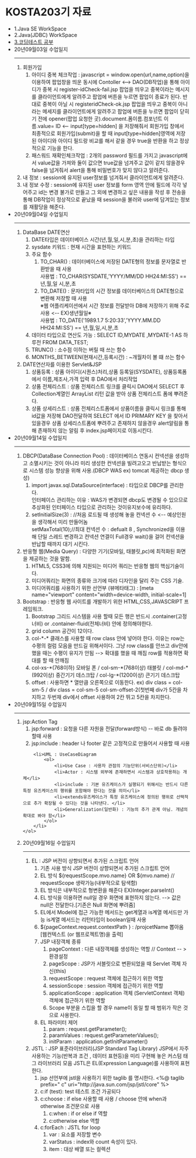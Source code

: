 <H1>KOSTA203기 자료</H1>

<ul>
  <li>1.Java SE WorkSpace</li>
  <li>2.Java(JDBC) WorkSpace</li>
  <li><a href="https://github.com/JinYongHyeon/kosta/tree/master/%EC%BD%94%EB%94%A9%ED%85%8C%EC%8A%A4%ED%8A%B8">3.코딩테스트 공부</a></li>
  <li>20년09월03일 수업일지
    <hr>
  	<ol>
  		<li>회원가입
  			<ol>
  				<li>아이디 중복 체크작업 : javascript = window.open(url,name,option)을 이용하여 팝업창을 띄운 동시에 Contoller <--> DAO(DB작업)을 통해 아이디가 중복 시 register-idCheck-fail.jsp 팝업을 띄우고 중복이라는 메시지를 클라이언트에게 알려주고 팝업에 버튼을 누르면 팝업이 종료가 된다. 반대로 중복이 아닐 시 registeridCheck-ok.jsp 팝업을 띄우고 중복이 아니라는 메세지를 클라이언트에게 알려주고  팝업에 버튼을 누르면 팝업이 닫히기 전에 opener(팝업 요청한 곳).document.폼이름.컴포넌트 이름.value= ID <-- input[type=hidden] 을 저장해줘서 회원가입 창에서 최종적으로 회원가입(submit)을 할 때 input[type=hidden]영역에 저장 된 아이디와 아이디 필드랑 비교를 해서 같을 경우 true을 반환을  하고 정상적으로 기능을 한다. </li>
  				<li>패스워드 재확인체크작업 : 2개의 password 필드를 가지고 javascript에서 value값을 가져와 둘이 값으면 true값을 넘겨주고 값이 같지 않을경우  false을 넘겨줘서 alert을 통해 비밀번호가 맞지 않다고 알려준다.</li>
            </ol></li>
  	<li>내 정보 : session에 유지된 user정보를 넘겨줘서 클라이언트에게 알려준다.</li>
  		<li>내 정보 수정 : session에 유지된 user 정보를 form 영역 안에 필드에 각각 넣어주고 id는 변경 불가로 만들고 그 외에 변경하고 싶은 내용을 작성
  		후 전송을 통해 DB작업이 정상적으로 끝났을 때   session을 불러와 user에 담겨있는 정보를 재활당을 해준다.
  		</li>
  	</ol>
  </li>
 <li>20년09월04일 수업일지
   <hr>
 	<ol>
 		<li>DataBase DATE연산
 			<ol>
 				<li>DATE타입은 데이터베이스 시간(년,월,일,시,분,초)을 관리하는 타입</li>
 				<li>sysdate 키워드 : 현재 시간을 표현하는 키워드</li>
 				<li>주요 함수 <ol>
 					<li>TO_CHAR() : 데이터베이스에 저장된 DATE형의 정보를 문자열로 반환받을 때 사용<br>
 					사용법 : TO_CHAR(SYSDATE,'YYYY/MM/DD HH24:MI:SS') == 년,월,일 시,분,초
 					 </li>
 					<li>TO_DATE() : 문자타입의 시간 정보를 데이터베이스의 DATE형으로 변환해 저장할 때 사용 <br>
 					※웹 어플리케이션에서 시간 정보를 전달받아 DB에 저장하기 위해 주로 사용 <-- EX)생년월일※<br>
 					사용법 : TO_DATE('1989.1.7 5:20:33','YYYY.MM.DD HH24:MI:SS') == 년,월,일,시,분,초
 					</li>
 				</ol></li>
 				<li>데이터 타입으로 연산도 가능 : SELECT ID,MYDATE ,MYDATE-1 AS 하루전 FROM DATA_TEST;</li>
 				<li>TRUNC() : 소수점 이하는 버릴 때 쓰는 함수 </li>
 				<li>MONTHS_BETWEEN(현재시간,등록시간) : ~개월차이 볼 떄 쓰는 함수</li> 				
 			</ol>
 		</li>
 		<li>DATE연산자를 이용한 Servlet&JSP
 			<ol>
 				<li>상품등록 : 상품 아이디(시퀀스)처리,상품 등록일(SYSDATE), 상품등록폼에서 이름,제조사,가격 입력 후 DAO에서 처리작업</li>
 				<li>상품 전체리스트 : 상품 전체리스트 링크를 클릭시 DAO에서 SELECT 후 Collection계열인 ArrayList<VO> 리턴 값을 받아
 					상품 전체리스트 폼에 뿌려준다.
 				</li>
 				<li>상품 상세리스트 : 상품 전체리스트폼에서 상품이름을 클릭시 링크를 통해 id값을 저장해 DAO전달하여 SELECT 에서 ID PRIMARY KEY 을 찾아서 있을경우 상품 상세리스트폼에 뿌려주고 존재하지 않을경우 alert알림을 통해 존재하지 않는 알림 후 index.jsp페이지로 이동시킨다.</li>
 			</ol>
 		</li>
 	</ol>
 </li> 
 <li>20년09월14일 수업일지
 <hr>
 <ol>
 	<li>DBCP(DataBase Connection Pool) : 데이터베이스 연동시 컨넥션을 생성하고 소멸시키는 것이 아니라 미리 생성한 컨넥션을 빌려고오고
반납받는 형식으로 시스템 성능 향상을 위해 사용.(DBCP WAS ex) tomcat 제공하는 dbcp 생성)
	<ol>
		<li>import javax.sql.DataSource(interface) : 타입으로 DBCP를 관리한다.<br>인터페이스 관리하는 이유 :  WAS가 변경되면 dbcp도 변경될 수 있으므로 추상화된 인터페이스 타입으로 관리하는 것이유지보수에 유리하다.
		</li>
		<li>
		setInitialSize(3) : //처음 로드될 때 생성해 놓을 컨넥션 수 <-- 예상인원을 생각해서 미리 만들어놈<br>
		setMaxTotal(10);//최대 컨넥션 수 : defualt 8 , Synchronized을 이용해 단일 스레드 변경하고 컨넥션 연결이 Full경우 wait()을 걸어
		컨넥션을 반납할 때까지 대기 시킨다.
		</li>
	</ol>
</li>

<li>반응형 웹(Media Query) : 다양한 기기(모바일, 태블릿,pc)에 최적화된 화면을 제공하는 것을 말함.
 		<ol>
 			<li>HTML5, CSS3에 의해 지원되는 미디어 쿼리는 반응형 웹의 핵심기술이다.</li>
 			<li>미디어쿼리는 화면의 종류와 크기에 따라 디자인을 달리 주는 CSS 기술.</li>
 			<li>미디어쿼리를 사용하기 위한 선언부 (뷰메타태그)  : [meta name="viewport" content="width=device-width, initial-scale=1] </li>
 		</ol>
 	</li>
 	
<li>Bootstrap : 반응형 웹 사이트를 개발하기 위한 HTML,CSS,JAVASCRIPT 프레임워크.
 		<ol>
 			<li>Bootstrap 그리드 시스템을 사용 할때 모든 행은 반드시 .container(고정너비) or .container-fluid(전체너비) 안에 정의해야한다.</li>
 			<li>grid column 공간이 12이다.</li>
 			<li>col-*-* 클래스를 사용할 때 row class 안에 넣어야 한다. 이유는 row는 수평의 컬럼 모음을 만드길 위해서이다.
 				그냥 row class를 안쓰고 div안에 했을 때는 수평이 유지가 안됨 --> 확대를 했을 때 깨짐 row를 적용하면 확대를 할 때
 				안깨짐 
 			</li>
 			<li> col-xs-*(768이하) 모바일 폰 / col-sm-*(768이상) 태블릿 / col-md-*(992이상) 중간기기 데스크탑 / col-lg-*(1200이상) 큰기기 데스크탑</li>
  			<li>offset : 사용하면 * 열만큼 오른쪽으로 이동한다. ex) div class = col-sm-5 / div class = col-sm-5 col-sm-offset-2(첫번째 div가 5칸을 차지하고 두번재 div에서 offset 사용하여 2칸 뛰고 5칸을 차지한다. </li>
 		</ol>
 	</li>
 </ol>
 </li>
 <li>20년09월15일 수업일지<hr>
 	<ol>
 		<li>jsp:Action Tag<ol>
 			<li>jsp:forward : 요청을 다른 자원을 전달(forward방식) -- 바로 db 들려야 할때 사용</li>
 			<li>jsp:include : header 나 footer 같은 고정적으로 만들어서 사용할 때 사용</li>
 		</ol>
 		</li>
 			
 		<li>UML : UseCaseDiagram
 			<ol>
 				<li>Use Case : 사용자 관점의 기능단위(서비스단위)</li>
 				<li>Actor : 시스템 외부에 존재하면서 시스템과 상호작용하는 개체</li>
 				<li>include : 기본 유즈케이스가 실행되기 위해서는 반드시 다른 특정 유즈케이스의 행위를 포함해야 한다는 것을 의미</li>
 				<li>extends유즈케이스가 특정 유즈케이스에 정의된 행위로 선택적으로 추가 확장될 수 있다는 것을 나타낸다. </li>
 				<li>Generalization(일반화) : 기능의 추가 관계 아님. 개념의 확대로 봐야 함</li>
 			</ol>
 		</li>
 	</ol>
 </li>
 <li>20년09월16일 수업일지<hr>
 <ol>
 	<li>EL : JSP 버전이 상향되면서 추가된 스크립트 언어
 		<ol>
 			<li>기존 사용 방식 JSP 버전이 상향되면서 추가된 스크립트 언어 </li>
 			<li>EL 방식 ${requestScope.mvo.name} OR ${mvo.name} // requestScope 생략가능(내부적으로 탐색함)</li>
 			<li>EL 방식은 내부적으로 형변환을 해준다 EX)Integer.parseInt()</li>
 			<li>EL 방식을 이용하면 null일 경우 화면에 표현하지 않는다. --> 값은 null은 전달한다.[기존은 Null 화면에 뿌려줌]</li>
 		 <li>EL에서 Model에 접근 가능한 메서드는 get계열과 is계열 메서드만 가능 is계열 메서드는 리턴타입이 boolean일때 사용</li>
			<li>${pageContext.request.contextPath } : /projcetName 뽑아옴 [웹컨텍스트 (or 웹프로젝트명)을 출력]
			<li>JSP 내장객체 종류
				<ol>
					  <li>pageContext : 다른 내장객체를 생성하는 역할 // Context -- > 환경설정</li>
					  <li>pageScope  : JSP가 서블릿으로 변환되었을 때 Servlet 객체 자신(this)</li>
					  <li>requestScope : request 객체에 접근하기 위한 역할</li>
					  <li>sessionScope : session 객체에 접근하기 위한 역할</li>
					  <li>applicationScope : application 객체 (ServletContext 객체) 객체에 접근하기 위한 역할</li>
					  <li>Scope 부분을 스킵을 할 경우 name이 동일 할 때 범위가 작은 것으로 사용한다. </li>
				</ol>
			</li>
			<li>EL 파라미터 제어
				<ol>
					 <li>param : request.getParameter();</li>
			 		 <li>paramValues : request.getParameterValues(); </li>
			 		 <li>initParam : application.getInitParameter()</li>
				</ol>
			</li>
 		</ol>
 	 </li>
 	 <li>JSTL : JSP 표준라이브러리(JSP Standard Tag Library) JSP에서 자주 사용하는 기능(반복과 조건 , 데이터 표현등)을 
미리 구현해 놓은 커스텀 태그 라이브러리 모음 JSTL은 EL(Expression Language)를 사용하여 표현한다.
	<ol>
		<li>jsp 선언부에 jstl을 사용하기 위한 taglib 를 명시한다. <%@ taglib prefix="	c" uri="http://java.sun.com/jsp/jstl/core" %></li>
		<li> c:if (test): test 테스트 조건 가공되다</li>
		<li> c:choose : if else 사용할 때 사용 / choose 안에 when과 otherwise 조건문으로 사용
			<ol>
				<li>c:when : if or else if 역할</li>
				<li>c:otherwise else 역할</li>
			</ol>
		</li>
		<li> c:forEach : JSTL for loop 
			<ol>
				<li> var : 요소를 저장할 변수</li>
				<li> varStatus : index와 count 속성이 있다.</li>
				<li>item : 대상 배열 또는 컬렉션 </li>
			</ol>
		</li>
	</ol>
</li>
 </ol>
 </li>
</ul>

